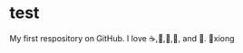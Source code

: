 # test
My first respository on GitHub.
I love :coffee:,:pizza:,:apple:,:monkey:, and :dancer:.
:bear:xiong
